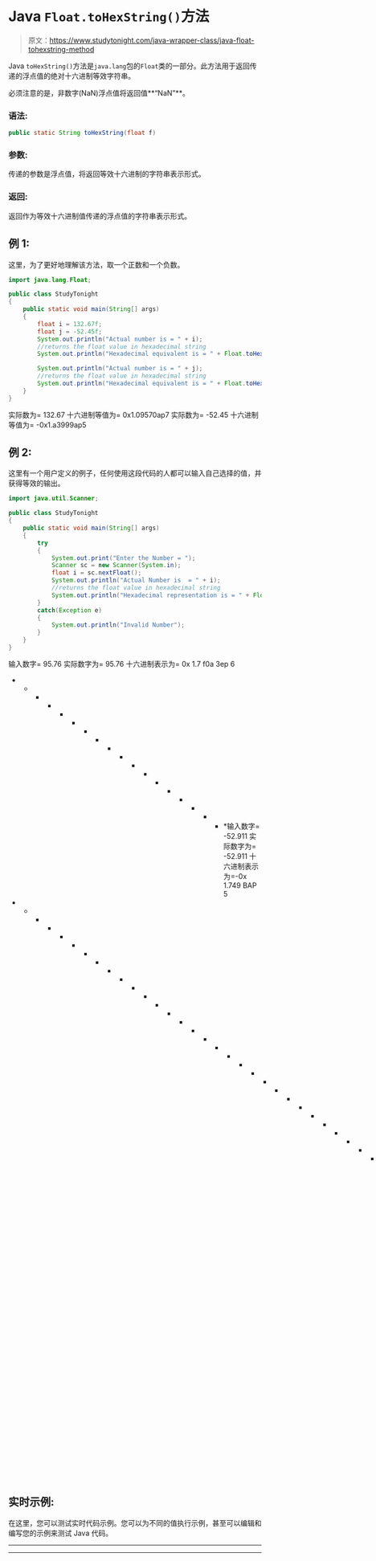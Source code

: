 # Java `Float.toHexString()`方法

> 原文：<https://www.studytonight.com/java-wrapper-class/java-float-tohexstring-method>

Java `toHexString()`方法是`java.lang`包的`Float`类的一部分。此方法用于返回传递的浮点值的绝对十六进制等效字符串。

必须注意的是，非数字(NaN)浮点值将返回值**“NaN”**。

### 语法:

```java
public static String toHexString(float f) 
```

### 参数:

传递的参数是浮点值，将返回等效十六进制的字符串表示形式。

### 返回:

返回作为等效十六进制值传递的浮点值的字符串表示形式。

## 例 1:

这里，为了更好地理解该方法，取一个正数和一个负数。

```java
import java.lang.Float;

public class StudyTonight
{  
    public static void main(String[] args) 
    {          
        float i = 132.67f; 
        float j = -52.45f;
        System.out.println("Actual number is = " + i);  
        //returns the float value in hexadecimal string
        System.out.println("Hexadecimal equivalent is = " + Float.toHexString(i)); 

        System.out.println("Actual number is = " + j);  
        //returns the float value in hexadecimal string   
        System.out.println("Hexadecimal equivalent is = " + Float.toHexString(j)); 
    }  
} 
```

实际数为= 132.67
十六进制等值为= 0x1.09570ap7
实际数为= -52.45
十六进制等值为= -0x1.a3999ap5

## 例 2:

这里有一个用户定义的例子，任何使用这段代码的人都可以输入自己选择的值，并获得等效的输出。

```java
import java.util.Scanner;  

public class StudyTonight
{  
    public static void main(String[] args) 
    {  
        try
        {
            System.out.print("Enter the Number = ");  
            Scanner sc = new Scanner(System.in);  
            float i = sc.nextFloat();  
            System.out.println("Actual Number is  = " + i);  
            //returns the float value in hexadecimal string 
            System.out.println("Hexadecimal representation is = " + Float.toHexString(i)); 
        }  
        catch(Exception e)
        {
            System.out.println("Invalid Number");
        }
    }
}
```

输入数字= 95.76
实际数字为= 95.76
十六进制表示为= 0x 1.7 f0a 3ep 6
* * * * * * * * * * * * * * * * * * *输入数字= -52.911
实际数字为= -52.911
十六进制表示为=-0x 1.749 BAP 5
* * * * * * * * * * * * * * * * * * * * * * * * * * * * * * * * * * * * * * * * * * * * * * * * * * * * * *输入数字=-52.911
输入

## 实时示例:

在这里，您可以测试实时代码示例。您可以为不同的值执行示例，甚至可以编辑和编写您的示例来测试 Java 代码。

* * *

* * *